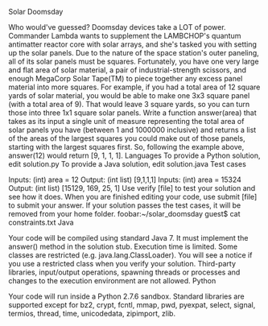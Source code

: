 
Solar Doomsday

Who would've guessed? Doomsday devices take a LOT of power. Commander Lambda wants to supplement the LAMBCHOP's quantum antimatter reactor core with solar arrays, and she's tasked you with setting up the solar panels. 
Due to the nature of the space station's outer paneling, all of its solar panels must be squares. Fortunately, you have one very large and flat area of solar material, a pair of industrial-strength scissors, and enough MegaCorp Solar Tape(TM) to piece together any excess panel material into more squares. For example, if you had a total area of 12 square yards of solar material, you would be able to make one 3x3 square panel (with a total area of 9). That would leave 3 square yards, so you can turn those into three 1x1 square solar panels.
Write a function answer(area) that takes as its input a single unit of measure representing the total area of solar panels you have (between 1 and 1000000 inclusive) and returns a list of the areas of the largest squares you could make out of those panels, starting with the largest squares first. So, following the example above, answer(12) would return [9, 1, 1, 1].
Languages
To provide a Python solution, edit solution.py
To provide a Java solution, edit solution.java
Test cases

Inputs:
    (int) area = 12
Output:
    (int list) [9,1,1,1]
Inputs:
    (int) area = 15324
Output:
    (int list) [15129, 169, 25, 1]
Use verify [file] to test your solution and see how it does. When you are finished editing your code, use submit [file] to submit your answer. If your solution passes the test cases, it will be removed from your home folder.
foobar:~/solar_doomsday guest$ cat constraints.txt
Java

Your code will be compiled using standard Java 7. It must implement the answer() method in the solution stub.
Execution time is limited. Some classes are restricted (e.g. java.lang.ClassLoader). You will see a notice if you use a restricted class when you verify your solution.
Third-party libraries, input/output operations, spawning threads or processes and changes to the execution environment are not allowed.
Python

Your code will run inside a Python 2.7.6 sandbox.
Standard libraries are supported except for bz2, crypt, fcntl, mmap, pwd, pyexpat, select, signal, termios, thread, time, unicodedata, zipimport, zlib.

